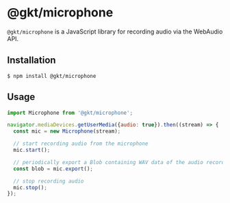 # @gkt/microphone

`@gkt/microphone` is a JavaScript library for recording audio via the WebAudio API.

## Installation

```
$ npm install @gkt/microphone
```

## Usage

```javascript
import Microphone from '@gkt/microphone';

navigator.mediaDevices.getUserMedia({audio: true}).then((stream) => {
  const mic = new Microphone(stream);

  // start recording audio from the microphone
  mic.start();

  // periodically export a Blob containing WAV data of the audio recorded since the last export
  const blob = mic.export();

  // stop recording audio
  mic.stop();
});
```


